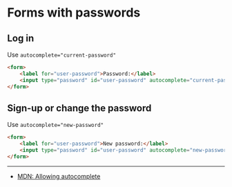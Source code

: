# Forms with passwords

## Log in

Use `autocomplete="current-password"`

```html
<form>
    <label for="user-password">Password:</label>
    <input type="password" id="user-password" autocomplete="current-password" required>
</form>
```

## Sign-up or change the password

Use `autocomplete="new-password"`

```html
<form>
    <label for="user-password">New password:</label>
    <input type="password" id="user-password" autocomplete="new-password" required>
</form>
```

---

- [MDN: Allowing autocomplete](https://developer.mozilla.org/en-US/docs/Web/HTML/Element/input/password#Allowing_autocomplete)
